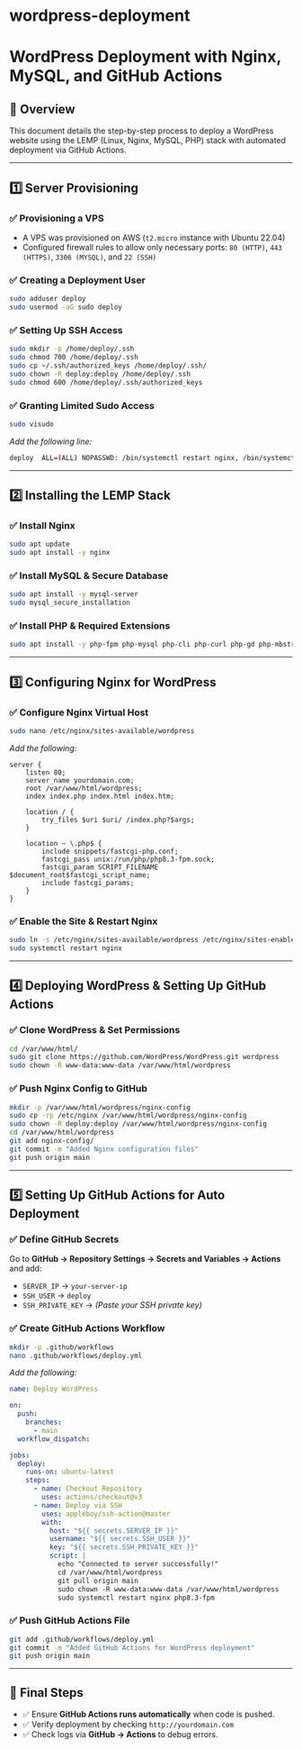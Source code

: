 # wordpress-deployment
# WordPress Deployment with Nginx, MySQL, and GitHub Actions

## 📌 Overview
This document details the step-by-step process to deploy a WordPress website using the LEMP (Linux, Nginx, MySQL, PHP) stack with automated deployment via GitHub Actions.

---

## **1️⃣ Server Provisioning**

### **✅ Provisioning a VPS**
- A VPS was provisioned on AWS (`t2.micro` instance with Ubuntu 22.04)
- Configured firewall rules to allow only necessary ports: `80 (HTTP)`, `443 (HTTPS)`, `3306 (MYSQL)`, and `22 (SSH)`

### **✅ Creating a Deployment User**
```sh
sudo adduser deploy
sudo usermod -aG sudo deploy
```

### **✅ Setting Up SSH Access**
```sh
sudo mkdir -p /home/deploy/.ssh
sudo chmod 700 /home/deploy/.ssh
sudo cp ~/.ssh/authorized_keys /home/deploy/.ssh/
sudo chown -R deploy:deploy /home/deploy/.ssh
sudo chmod 600 /home/deploy/.ssh/authorized_keys
```

### **✅ Granting Limited Sudo Access**
```sh
sudo visudo
```
_Add the following line:_
```sh
deploy  ALL=(ALL) NOPASSWD: /bin/systemctl restart nginx, /bin/systemctl restart php-fpm, /bin/systemctl restart mysql, /usr/bin/git pull
```

---

## **2️⃣ Installing the LEMP Stack**

### **✅ Install Nginx**
```sh
sudo apt update
sudo apt install -y nginx
```

### **✅ Install MySQL & Secure Database**
```sh
sudo apt install -y mysql-server
sudo mysql_secure_installation
```

### **✅ Install PHP & Required Extensions**
```sh
sudo apt install -y php-fpm php-mysql php-cli php-curl php-gd php-mbstring php-xml php-xmlrpc php-soap php-intl php-zip
```

---

## **3️⃣ Configuring Nginx for WordPress**

### **✅ Configure Nginx Virtual Host**
```sh
sudo nano /etc/nginx/sites-available/wordpress
```
_Add the following:_
```nginx
server {
    listen 80;
    server_name yourdomain.com;
    root /var/www/html/wordpress;
    index index.php index.html index.htm;

    location / {
        try_files $uri $uri/ /index.php?$args;
    }

    location ~ \.php$ {
        include snippets/fastcgi-php.conf;
        fastcgi_pass unix:/run/php/php8.3-fpm.sock;
        fastcgi_param SCRIPT_FILENAME $document_root$fastcgi_script_name;
        include fastcgi_params;
    }
}
```
### **✅ Enable the Site & Restart Nginx**
```sh
sudo ln -s /etc/nginx/sites-available/wordpress /etc/nginx/sites-enabled/
sudo systemctl restart nginx
```

---

## **4️⃣ Deploying WordPress & Setting Up GitHub Actions**

### **✅ Clone WordPress & Set Permissions**
```sh
cd /var/www/html/
sudo git clone https://github.com/WordPress/WordPress.git wordpress
sudo chown -R www-data:www-data /var/www/html/wordpress
```

### **✅ Push Nginx Config to GitHub**
```sh
mkdir -p /var/www/html/wordpress/nginx-config
sudo cp -rp /etc/nginx /var/www/html/wordpress/nginx-config
sudo chown -R deploy:deploy /var/www/html/wordpress/nginx-config
cd /var/www/html/wordpress
git add nginx-config/
git commit -m "Added Nginx configuration files"
git push origin main
```

---

## **5️⃣ Setting Up GitHub Actions for Auto Deployment**

### **✅ Define GitHub Secrets**
Go to **GitHub → Repository Settings → Secrets and Variables → Actions** and add:
- `SERVER_IP` → `your-server-ip`
- `SSH_USER` → `deploy`
- `SSH_PRIVATE_KEY` → *(Paste your SSH private key)*

### **✅ Create GitHub Actions Workflow**
```sh
mkdir -p .github/workflows
nano .github/workflows/deploy.yml
```
_Add the following:_
```yaml
name: Deploy WordPress

on:
  push:
    branches:
      - main
  workflow_dispatch:

jobs:
  deploy:
    runs-on: ubuntu-latest
    steps:
      - name: Checkout Repository
        uses: actions/checkout@v3
      - name: Deploy via SSH
        uses: appleboy/ssh-action@master
        with:
          host: "${{ secrets.SERVER_IP }}"
          username: "${{ secrets.SSH_USER }}"
          key: "${{ secrets.SSH_PRIVATE_KEY }}"
          script: |
            echo "Connected to server successfully!"
            cd /var/www/html/wordpress
            git pull origin main
            sudo chown -R www-data:www-data /var/www/html/wordpress
            sudo systemctl restart nginx php8.3-fpm
```
### **✅ Push GitHub Actions File**
```sh
git add .github/workflows/deploy.yml
git commit -m "Added GitHub Actions for WordPress deployment"
git push origin main
```

---

## **🎯 Final Steps**
- ✅ Ensure **GitHub Actions runs automatically** when code is pushed.
- ✅ Verify deployment by checking `http://yourdomain.com`
- ✅ Check logs via **GitHub → Actions** to debug errors.

